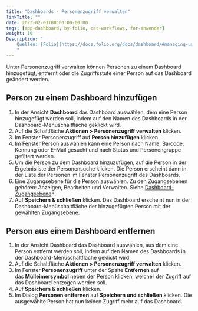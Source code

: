 ```yaml
---
title: "Dashboards - Personenzugriff verwalten"
linkTitle: ""
date: 2023-02-01T00:00:00-00:00
tags: [app-dashboard, by-folio, cat-workflows, for-anwender]
weight: 10
Description: "
    Quellen: [Folio](https://docs.folio.org/docs/dashboard/#managing-user-access-to-dashboards) & [GBV](https://info.gbv.de/display/FOLIOGBVEXTERN/Folio:+Dashboards+-+Personenzugriff+verwalten)
    "
---
```


Unter Personenzugriff verwalten können Personen zu einem Dashboard hinzugefügt, entfernt oder die Zugriffsstufe einer Person auf das Dashboard geändert werden.

## Person zu einem Dashboard hinzufügen

1.  In der Ansicht **Dashboard** das Dashboard auswählen, dem eine Person hinzugefügt werden soll, indem auf den Namen des Dashboards in der Dashboard-Menüschaltfläche geklickt wird.
2.  Auf die Schaltfläche **Aktionen > Personenzugriff verwalten** klicken.
3.  Im Fenster Personenzugriff auf **Person hinzufügen** klicken.
4.  Im Fenster Person auswählen kann eine Person nach Name, Barcode, Kennung oder E-Mail gesucht und nach Status und Personengruppe gefiltert werden.
5.  Um die Person zu dem Dashboard hinzuzufügen, auf die Person in der Ergebnisliste der Personensuche klicken. Die Person erscheint dann in der Liste der Personen im Fenster Personenzugriff des Dashboards.
6.  Eine Zugangsebene für die Person auswählen. Zu den Zugangsebenen gehören: Anzeigen, Bearbeiten und Verwalten. Siehe [Dashboard-Zugangsebene](https://info.gbv.de/pages/viewpage.action?pageId=839188640)n.
7.  Auf **Speichern & schließen** klicken. Das Dashboard erscheint nun in der Dashboard-Menüschaltfläche der hinzugefügten Person mit der gewählten Zugangsebene.

## Person aus einem Dashboard entfernen

1.  In der Ansicht Dashboard das Dashboard auswählen, aus dem eine Person entfernt werden soll, indem auf den Namen des Dashboards in der Dashboard-Menüschaltfläche geklickt wird.
2.  Auf die Schaltfläche **Aktionen > Personenzugriff verwalten** klicken.
3.  Im Fenster **Personenzugriff** unter der Spalte **Entfernen** auf das **Mülleimersymbol** neben der Person klicken, welcher der Zugriff auf das Dashboard entzogen werden soll.
4.  Auf **Speichern & schließen** klicken.
5.  Im Dialog **Personen entfernen** auf **Speichern und schließen** klicken. Die ausgewählte Person hat nun keinen Zugriff mehr auf das Dashboard.
